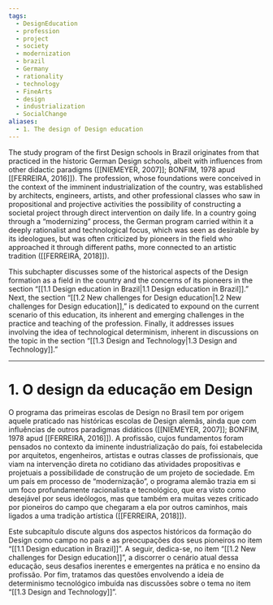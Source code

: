 ```yaml
---
tags:
  - DesignEducation
  - profession
  - project
  - society
  - modernization
  - brazil
  - Germany
  - rationality
  - technology
  - FineArts
  - design
  - industrialization
  - SocialChange
aliases:
  - 1. The design of Design education
---
```

The study program of the first Design schools in Brazil originates from that practiced in the historic German Design schools, albeit with influences from other didactic paradigms ([[NIEMEYER, 2007]]; BONFIM, 1978 apud [[FERREIRA, 2016]]). The profession, whose foundations were conceived in the context of the imminent industrialization of the country, was established by architects, engineers, artists, and other professional classes who saw in propositional and projective activities the possibility of constructing a societal project through direct intervention on daily life. In a country going through a “modernizing” process, the German program carried within it a deeply rationalist and technological focus, which was seen as desirable by its ideologues, but was often criticized by pioneers in the field who approached it through different paths, more connected to an artistic tradition ([[FERREIRA, 2018]]).

This subchapter discusses some of the historical aspects of the Design formation as a field in the country and the concerns of its pioneers in the section “[[1.1 Design education in Brazil|1.1 Design education in Brazil]].” Next, the section “[[1.2 New challenges for Design education|1.2 New challenges for Design education]],” is dedicated to expound on the current scenario of this education, its inherent and emerging challenges in the practice and teaching of the profession. Finally, it addresses issues involving the idea of technological determinism, inherent in discussions on the topic in the section “[[1.3 Design and Technology|1.3 Design and Technology]].”

---
# 1. O design da educação em Design
O programa das primeiras escolas de Design no Brasil tem por origem aquele praticado nas históricas escolas de Design alemãs, ainda que com influências de outros paradigmas didáticos ([[NIEMEYER, 2007]]; BONFIM, 1978 apud [[FERREIRA, 2016]]). A profissão, cujos fundamentos foram pensados no contexto da iminente industrialização do país, foi estabelecida por arquitetos, engenheiros, artistas e outras classes de profissionais, que viam na intervenção direta no cotidiano das atividades propositivas e projetuais a possibilidade de construção de um projeto de sociedade. Em um país em processo de “modernização”, o programa alemão trazia em si um foco profundamente racionalista e tecnológico, que era visto como desejável por seus ideólogos, mas que também era muitas vezes criticado por pioneiros do campo que chegaram a ela por outros caminhos, mais ligados a uma tradição artística ([[FERREIRA, 2018]]).

Este subcapítulo discute alguns dos aspectos históricos da formação do Design como campo no país e as preocupações dos seus pioneiros no item “[[1.1 Design education in Brazil]]”. A seguir, dedica-se, no item “[[1.2 New challenges for Design education]]”, a discorrer o cenário atual dessa educação, seus desafios inerentes e emergentes na prática e no ensino da profissão. Por fim, tratamos das questões envolvendo a ideia de determinismo tecnológico imbuída nas discussões sobre o tema no item “[[1.3 Design and Technology]]”.